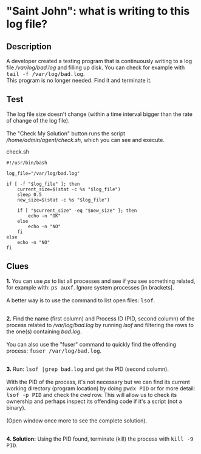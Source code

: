 # "Saint John": what is writing to this log file?

## Description

A developer created a testing program that is continuously writing to a log file <i>/var/log/bad.log</i> and filling up disk. You can check for example with <kbd>tail -f /var/log/bad.log</kbd>.<br>
This program is no longer needed. Find it and terminate it.

## Test

The log file size doesn't change (within a time interval bigger than the rate of change of the log file).<br><br>
The "Check My Solution" button runs the script <i>/home/admin/agent/check.sh</i>, which you can see and execute.

check.sh
```
#!/usr/bin/bash

log_file="/var/log/bad.log"

if [ -f "$log_file" ]; then
    current_size=$(stat -c %s "$log_file")
    sleep 0.5
    new_size=$(stat -c %s "$log_file")

    if [ "$current_size" -eq "$new_size" ]; then
        echo -n "OK"
    else
        echo -n "NO"
    fi
else
    echo -n "NO"
fi
```

## Clues

<b>1.</b> You can use <i>ps</i> to list all processes and see if you see something related, for example with: <kbd>ps auxf</kbd>. Ignore system processes [in brackets].<br><br>
A better way is to use the command to list open files: <kbd>lsof</kbd>.<br><br>

<b>2.</b> Find the name (first column) and Process ID (PID, second column) of the process related to <i>/var/log/bad.log</i> by running <i>lsof</i> and filtering the rows to the one(s) containing <i>bad.log</i>.<br><br>You can also use the "fuser" command to quickly find the offending process: <kbd>fuser /var/log/bad.log</kbd>.<br><br>

<b>3.</b> Run: <kbd>lsof |grep bad.log</kbd> and get the PID (second column).<br><br> With the PID of the process, it's not necessary but we can find its current working directory (program location) by doing <kbd>pwdx PID</kbd> or for more detail: <kbd>lsof -p PID</kbd> and check the <i>cwd</i> row. This will allow us to check its ownership and perhaps inspect its offending code if it's a script (not a binary).<br><br>(Open window once more to see the complete solution).<br><br>

<b>4. Solution:</b> Using the PID found, terminate (kill) the process with <kbd>kill -9 PID</kbd>.
